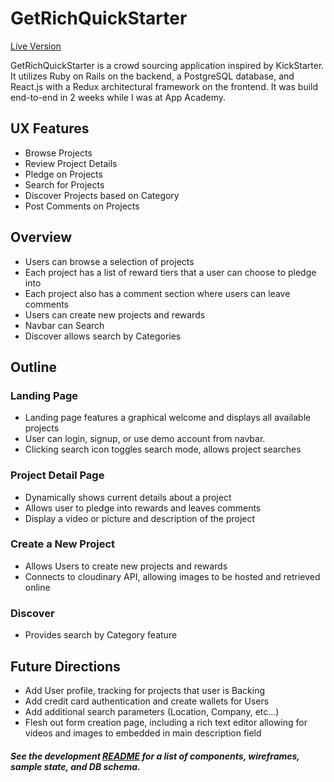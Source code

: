 # GetRichQuickStarter

[Live Version](https://getrichquickstarter.herokuapp.com/#/)

GetRichQuickStarter is a crowd sourcing application inspired by KickStarter. It utilizes Ruby on Rails on the backend, a PostgreSQL database, and React.js with a Redux architectural framework on the frontend. It was build end-to-end in 2 weeks while I was at App Academy.

## UX Features
  * Browse Projects
  * Review Project Details
  * Pledge on Projects
  * Search for Projects
  * Discover Projects based on Category
  * Post Comments on Projects

## Overview
  * Users can browse a selection of projects
  * Each project has a list of reward tiers that a user can choose to pledge into
  * Each project also has a comment section where users can leave comments
  * Users can create new projects and rewards
  * Navbar can Search
  * Discover allows search by Categories

## Outline

### Landing Page
  * Landing page features a graphical welcome and displays all available projects
  * User can login, signup, or use demo account from navbar.
  * Clicking search icon toggles search mode, allows project searches

### Project Detail Page
  * Dynamically shows current details about a project
  * Allows user to pledge into rewards and leaves comments
  * Display a video or picture and description of the project

### Create a New Project
  * Allows Users to create new projects and rewards
  * Connects to cloudinary API, allowing images to be hosted and retrieved online

### Discover
  * Provides search by Category feature

## Future Directions
  * Add User profile, tracking for projects that user is Backing
  * Add credit card authentication and create wallets for Users
  * Add additional search parameters (Location, Company, etc...)
  * Flesh out form creation page, including a rich text editor allowing for videos and images to embedded in main description field

  [readme]: docs/README.md
  ##### See the development [README](readme) for a list of components, wireframes, sample state, and DB schema.

